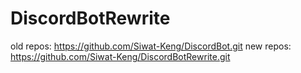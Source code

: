# DiscordBotRewrite

old repos: https://github.com/Siwat-Keng/DiscordBot.git
new repos: https://github.com/Siwat-Keng/DiscordBotRewrite.git
